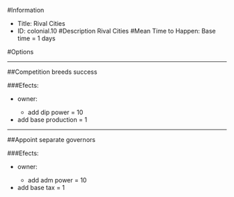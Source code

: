 #Information
 - Title: Rival Cities
 - ID: colonial.10
#Description
Rival Cities
#Mean Time to Happen:
Base time = 1 days

#Options

___
##Competition breeds success

###Efects:<ul><li>owner:</li><ul><li>add dip power = 10</li></ul><li>add base production = 1</li></ul>

___
##Appoint separate governors

###Efects:<ul><li>owner:</li><ul><li>add adm power = 10</li></ul><li>add base tax = 1</li></ul>
